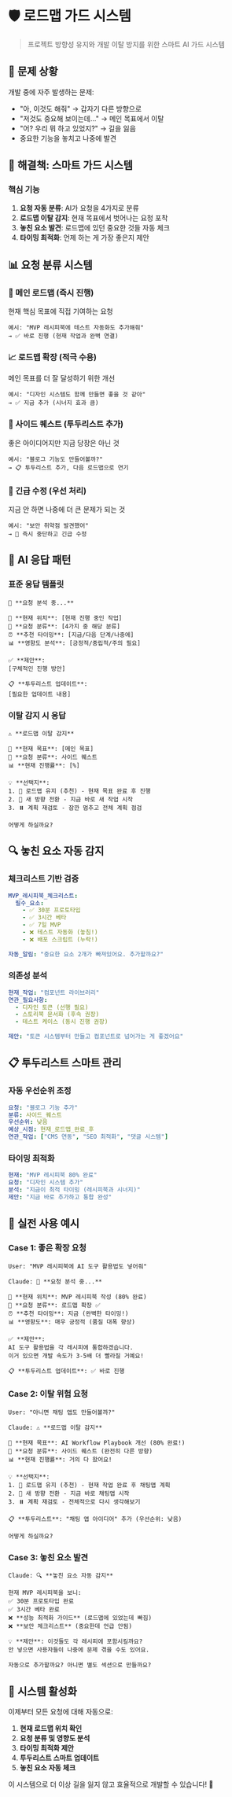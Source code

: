 # 🛡️ 로드맵 가드 시스템

> 프로젝트 방향성 유지와 개발 이탈 방지를 위한 스마트 AI 가드 시스템

## 🎯 문제 상황

개발 중에 자주 발생하는 문제:
- "아, 이것도 해줘" → 갑자기 다른 방향으로
- "저것도 중요해 보이는데..." → 메인 목표에서 이탈  
- "어? 우리 뭐 하고 있었지?" → 길을 잃음
- 중요한 기능을 놓치고 나중에 발견

## 🚀 해결책: 스마트 가드 시스템

### 핵심 기능
1. **요청 자동 분류**: AI가 요청을 4가지로 분류
2. **로드맵 이탈 감지**: 현재 목표에서 벗어나는 요청 포착
3. **놓친 요소 발견**: 로드맵에 있던 중요한 것들 자동 체크
4. **타이밍 최적화**: 언제 하는 게 가장 좋은지 제안

## 📊 요청 분류 시스템

### 🎯 메인 로드맵 (즉시 진행)
현재 핵심 목표에 직접 기여하는 요청
```
예시: "MVP 레시피북에 테스트 자동화도 추가해줘"
→ ✅ 바로 진행 (현재 작업과 완벽 연결)
```

### 📈 로드맵 확장 (적극 수용)
메인 목표를 더 잘 달성하기 위한 개선
```
예시: "디자인 시스템도 함께 만들면 좋을 것 같아"
→ ✅ 지금 추가 (시너지 효과 큼)
```

### 🌟 사이드 퀘스트 (투두리스트 추가)
좋은 아이디어지만 지금 당장은 아닌 것
```
예시: "블로그 기능도 만들어볼까?"
→ 📋 투두리스트 추가, 다음 로드맵으로 연기
```

### 🚨 긴급 수정 (우선 처리)
지금 안 하면 나중에 더 큰 문제가 되는 것
```
예시: "보안 취약점 발견했어"
→ 🚨 즉시 중단하고 긴급 수정
```

## 🤖 AI 응답 패턴

### 표준 응답 템플릿
```
🤔 **요청 분석 중...**

📍 **현재 위치**: [현재 진행 중인 작업]
🎯 **요청 분류**: [4가지 중 해당 분류]
⏰ **추천 타이밍**: [지금/다음 단계/나중에]
📊 **영향도 분석**: [긍정적/중립적/주의 필요]

✅ **제안**: 
[구체적인 진행 방안]

📋 **투두리스트 업데이트**: 
[필요한 업데이트 내용]
```

### 이탈 감지 시 응답
```
⚠️ **로드맵 이탈 감지**

📍 **현재 목표**: [메인 목표]
🚨 **요청 분류**: 사이드 퀘스트
📊 **현재 진행률**: [%] 

💡 **선택지**:
1. 📍 로드맵 유지 (추천) - 현재 목표 완료 후 진행
2. 🚀 새 방향 전환 - 지금 바로 새 작업 시작  
3. ⏸️ 계획 재검토 - 잠깐 멈추고 전체 계획 점검

어떻게 하실까요?
```

## 🔍 놓친 요소 자동 감지

### 체크리스트 기반 검증
```yaml
MVP_레시피북_체크리스트:
  필수_요소:
    - ✅ 30분 프로토타입
    - ✅ 3시간 베타
    - ✅ 7일 MVP
    - ❌ 테스트 자동화 (놓침!)
    - ❌ 배포 스크립트 (누락!)
    
자동_알림: "중요한 요소 2개가 빠져있어요. 추가할까요?"
```

### 의존성 분석
```yaml
현재_작업: "컴포넌트 라이브러리"
연관_필요사항:
  - 디자인 토큰 (선행 필요)
  - 스토리북 문서화 (후속 권장)
  - 테스트 케이스 (동시 진행 권장)
  
제안: "토큰 시스템부터 만들고 컴포넌트로 넘어가는 게 좋겠어요"
```

## 📋 투두리스트 스마트 관리

### 자동 우선순위 조정
```yaml
요청: "블로그 기능 추가"
분류: 사이드_퀘스트
우선순위: 낮음
예상_시점: 현재_로드맵_완료_후
연관_작업: ["CMS 연동", "SEO 최적화", "댓글 시스템"]
```

### 타이밍 최적화
```yaml
현재: "MVP 레시피북 80% 완료"
요청: "디자인 시스템 추가"
분석: "지금이 최적 타이밍 (레시피북과 시너지)"
제안: "지금 바로 추가하고 통합 완성"
```

## 🎯 실전 사용 예시

### Case 1: 좋은 확장 요청
```
User: "MVP 레시피북에 AI 도구 활용법도 넣어줘"

Claude: 🤔 **요청 분석 중...**

📍 **현재 위치**: MVP 레시피북 작성 (80% 완료)
🎯 **요청 분류**: 로드맵 확장 ✅
⏰ **추천 타이밍**: 지금 (완벽한 타이밍!)
📊 **영향도**: 매우 긍정적 (품질 대폭 향상)

✅ **제안**: 
AI 도구 활용법을 각 레시피에 통합하겠습니다.
이거 있으면 개발 속도가 3-5배 더 빨라질 거예요!

📋 **투두리스트 업데이트**: ✅ 바로 진행
```

### Case 2: 이탈 위험 요청
```
User: "아니면 채팅 앱도 만들어볼까?"

Claude: ⚠️ **로드맵 이탈 감지**

📍 **현재 목표**: AI Workflow Playbook 개선 (80% 완료!)
🚨 **요청 분류**: 사이드 퀘스트 (완전히 다른 방향)
📊 **현재 진행률**: 거의 다 왔어요! 

💡 **선택지**:
1. 📍 로드맵 유지 (추천) - 현재 작업 완료 후 채팅앱 계획
2. 🚀 새 방향 전환 - 지금 바로 채팅앱 시작
3. ⏸️ 계획 재검토 - 전체적으로 다시 생각해보기

📋 **투두리스트**: "채팅 앱 아이디어" 추가 (우선순위: 낮음)

어떻게 하실까요?
```

### Case 3: 놓친 요소 발견
```
Claude: 🔍 **놓친 요소 자동 감지**

현재 MVP 레시피북을 보니:
✅ 30분 프로토타입 완료
✅ 3시간 베타 완료
❌ **성능 최적화 가이드** (로드맵에 있었는데 빠짐)
❌ **보안 체크리스트** (중요한데 언급 안됨)

💡 **제안**: 이것들도 각 레시피에 포함시킬까요?
안 넣으면 사용자들이 나중에 문제 겪을 수도 있어요.

자동으로 추가할까요? 아니면 별도 섹션으로 만들까요?
```

## 🚀 시스템 활성화

이제부터 모든 요청에 대해 자동으로:
1. **현재 로드맵 위치 확인**
2. **요청 분류 및 영향도 분석** 
3. **타이밍 최적화 제안**
4. **투두리스트 스마트 업데이트**
5. **놓친 요소 자동 체크**

이 시스템으로 더 이상 길을 잃지 않고 효율적으로 개발할 수 있습니다! 🎯